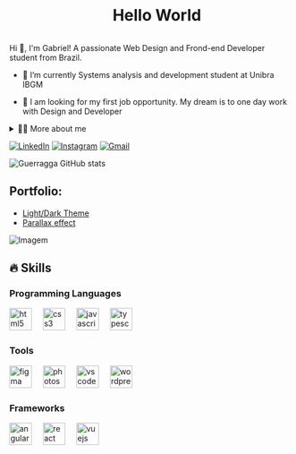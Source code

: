 <!--título-->
<div id="user-content-toc">
  <ul align="center">
    <summary><h1 style="display: inline-block">Hello World</h1></summary>
</div>

<!-- Presentation -->
<p>
  Hi 👋, I'm Gabriel! A passionate Web Design and Frond-end Developer student from Brazil.

  - 🌱 I’m currently Systems analysis and development student at Unibra IBGM

  - 🔭 I am looking for my first job opportunity. My dream is to one day work with Design and Developer

<!-- Dropdown -->
<details>
  <summary>👨‍💻 More about me</summary>

-a professional passionate about web design and development. I bring with me solid experience in UX/UI, as well as versatile skills that allow me to work as a freelancer.

-My journey includes the constant pursuit of excellence in HTML, CSS and JavaScript. A Systems Analysis and Development student, I constantly seek challenges that allow me to apply my passion for technology and design.

-If you are looking for a formal, dedicated professional specialized in providing exceptional visual experiences, I am ready to collaborate and take projects to the next level.
</details>

<!-- Links -->
[![LinkedIn](https://img.shields.io/badge/LinkedIn-0077B5?style=for-the-badge&logo=linkedin&logoColor=white)](https://www.linkedin.com/in/gabriel-guerra-b93238219/)
[![Instagram](https://img.shields.io/badge/Instagram-E4405F?style=for-the-badge&logo=instagram&logoColor=white)](https://www.instagram.com/guerragga_dev/)
[![Gmail](https://img.shields.io/badge/Gmail-D14836?style=for-the-badge&logo=gmail&logoColor=white)](guerra.gabrieldev@gmail.com)

<!-- GithubStats -->
![Guerragga GitHub stats](https://github-readme-stats.vercel.app/api?username=guerragga&show_icons=true&theme=graywhite)

<!-- Portfolio -->
## Portfolio:
- [Light/Dark Theme](https://github.com/Guerragga/portfolio-website)
- [Parallax effect](https://github.com/Guerragga/Parallax-Effect-Website)

<!-- GIF -->
<p align="left">
  <img align="center" src="https://github.com/Guerragga/Guerragga/assets/112008289/45d220e0-9d80-48de-bb71-66d47cfd8f8f" alt="Imagem">
</p>

## 🔥 Skills
<!-- Skills: Programming Languages -->
  <div style="flex-basis: 48%;">
    <h3>Programming Languages</h3>
    <img src="https://cdn.jsdelivr.net/gh/devicons/devicon/icons/html5/html5-original.svg" height="40" alt="html5 logo"  />
  <img width="12" />
  <img src="https://cdn.jsdelivr.net/gh/devicons/devicon/icons/css3/css3-original.svg" height="40" alt="css3 logo"  />
  <img width="12" />
  <img src="https://cdn.jsdelivr.net/gh/devicons/devicon/icons/javascript/javascript-original.svg" height="40" alt="javascript logo"  />
  <img width="12" />
  <img src="https://cdn.jsdelivr.net/gh/devicons/devicon/icons/typescript/typescript-original.svg" height="40" alt="typescript logo"  />
  </div>
  
  <!-- Skills: Tools & Frameworks -->
  <div style="flex-basis: 48%;">
    <h3>Tools</h3>
    <img src="https://cdn.jsdelivr.net/gh/devicons/devicon/icons/figma/figma-original.svg" height="40" alt="figma logo"  />
  <img width="12" />
  <img src="https://cdn.jsdelivr.net/gh/devicons/devicon/icons/photoshop/photoshop-plain.svg" height="40" alt="photoshop logo"  />
  <img width="12" />
  <img src="https://cdn.jsdelivr.net/gh/devicons/devicon/icons/vscode/vscode-original.svg" height="40" alt="vscode logo"  />
  <img width="12" />
  <img src="https://cdn.jsdelivr.net/gh/devicons/devicon/icons/wordpress/wordpress-original.svg" height="40" alt="wordpress logo"  />
  </div>
  
  <!-- Skills: Libraries -->
  <div style="flex-basis: 48%;">
    <h3>Frameworks</h3>
    <img src="https://cdn.jsdelivr.net/gh/devicons/devicon/icons/angularjs/angularjs-original.svg" height="40" alt="angularjs logo"  />
  <img width="12" />
  <img src="https://cdn.jsdelivr.net/gh/devicons/devicon/icons/react/react-original.svg" height="40" alt="react logo"  />
  <img width="12" />
  <img src="https://cdn.jsdelivr.net/gh/devicons/devicon/icons/vuejs/vuejs-original.svg" height="40" alt="vuejs logo"  />
  </div>
